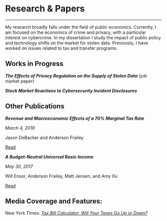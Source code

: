# Research & Papers

---

My research broadly falls under the field of public economics. Currently, I am focused on the economics of crime and privacy, with a particular interest on cybercrime. In my dissertation I study the impact of public policy and technology shifts on the market for stolen data. Previously, I have worked on issues related to tax and transfer programs.

## Works in Progress

**_The Effects of Privacy Regulation on the Supply of Stolen Data_** (job market paper)

**_Stock Market Reactions to Cybersecurity Incident Disclosures_**

## Other Publications

**_Revenue and Macroeconomic Effects of a 70% Marginal Tax Rate_**

_March 4, 2019_

Jason DeBacker and Anderson Frailey

[Read](http://www.openrg.com/reports/70pctMTR_QN.pdf)

**_A Budget-Neutral Universal Basic Income_**

_May 30, 2017_

Will Ensor, Anderson Frailey, Matt Jensen, and Amy Xu

[Read](https://www.aei.org/research-products/working-paper/a-budget-neutral-universal-basic-income/)

## Media Coverage and Features:

New York Times: [_Tax Bill Calculator: Will Your Taxes Go Up or Down?_](https://www.nytimes.com/interactive/2017/12/17/upshot/tax-calculator.html)
